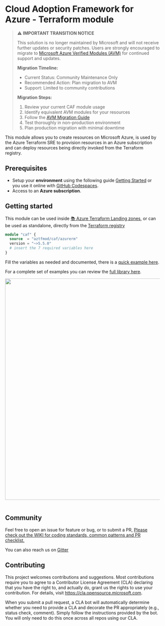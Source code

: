 # Cloud Adoption Framework for Azure - Terraform module

> ⚠️ **IMPORTANT TRANSITION NOTICE**
> 
> This solution is no longer maintained by Microsoft and will not receive further updates or security patches. Users are strongly encouraged to migrate to [Microsoft Azure Verified Modules (AVM)](https://aka.ms/avm) for continued support and updates.
>
> **Migration Timeline:**
> - Current Status: Community Maintenance Only
> - Recommended Action: Plan migration to AVM
> - Support: Limited to community contributions
>
> **Migration Steps:**
> 1. Review your current CAF module usage
> 2. Identify equivalent AVM modules for your resources
> 3. Follow the [AVM Migration Guide](https://aka.ms/avm)
> 4. Test thoroughly in non-production environment
> 5. Plan production migration with minimal downtime

This module allows you to create resources on Microsoft Azure, is used by the Azure Terraform SRE to provision resources in an Azure subscription and can deploy resources being directly invoked from the Terraform registry.

## Prerequisites

- Setup your **environment** using the following guide [Getting Started](https://github.com/aztfmod/caf-terraform-landingzones/blob/master/documentation/getting_started/getting_started.md) or you use it online with [GitHub Codespaces](https://github.com/features/codespaces).
- Access to an **Azure subscription**.

## Getting started

This module can be used inside [:books: Azure Terraform Landing zones](https://aztfmod.github.io/documentation/), or can be used as standalone, directly from the [Terraform registry](https://registry.terraform.io/modules/aztfmod/caf/azurerm/)

```terraform
module "caf" {
  source  = "aztfmod/caf/azurerm"
  version = "~>5.5.0"
  # insert the 7 required variables here
}
```

Fill the variables as needed and documented, there is a [quick example here](https://github.com/aztfmod/terraform-azurerm-caf/tree/master/examples/standalone.md).

For a complete set of examples you can review the [full library here](https://github.com/aztfmod/terraform-azurerm-caf/tree/master/examples).

<img src="https://aztfmod.azureedge.net/media/standalone.gif" width="720"/> <br/> <br/>

## Community

Feel free to open an issue for feature or bug, or to submit a PR, [Please check out the WIKI for coding standards, common patterns and PR checklist.](https://github.com/aztfmod/terraform-azurerm-caf/wiki)

You can also reach us on [Gitter](https://gitter.im/aztfmod/community?utm_source=badge&utm_medium=badge&utm_campaign=pr-badge)

## Contributing

This project welcomes contributions and suggestions. Most contributions require you to agree to a
Contributor License Agreement (CLA) declaring that you have the right to, and actually do, grant us
the rights to use your contribution. For details, visit <https://cla.opensource.microsoft.com>.

When you submit a pull request, a CLA bot will automatically determine whether you need to provide
a CLA and decorate the PR appropriately (e.g., status check, comment). Simply follow the instructions
provided by the bot. You will only need to do this once across all repos using our CLA.
